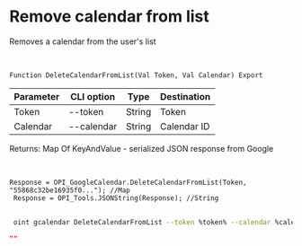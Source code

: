 ﻿---
sidebar_position: 4
---

# Remove calendar from list
 Removes a calendar from the user's list


<br/>


`Function DeleteCalendarFromList(Val Token, Val Calendar) Export`

 | Parameter | CLI option | Type | Destination |
 |-|-|-|-|
 | Token | --token | String | Token |
 | Calendar | --calendar | String | Calendar ID |

 
 Returns: Map Of KeyAndValue - serialized JSON response from Google

<br/>




```bsl title="Code example"
Response = OPI_GoogleCalendar.DeleteCalendarFromList(Token, "55868c32be16935f0..."); //Map
 Response = OPI_Tools.JSONString(Response); //String
```
	


```sh title="CLI command example"
 
 oint gcalendar DeleteCalendarFromList --token %token% --calendar %calendar%

```

```json title="Result"
""
```
